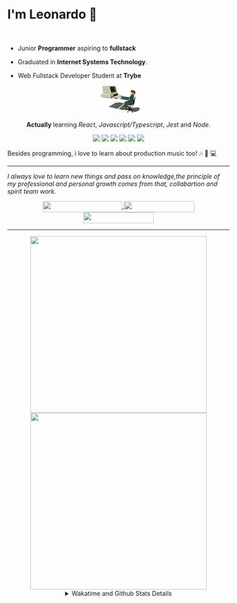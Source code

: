 # I'm Leonardo 🌈
<p align="center">
<img src="https://upload.wikimedia.org/wikipedia/en/thumb/0/05/Flag_of_Brazil.svg/1200px-Flag_of_Brazil.svg.png" width=20 height=15 / >
<img src="https://upload.wikimedia.org/wikipedia/commons/2/2b/Bandeira_do_estado_de_S%C3%A3o_Paulo.svg" width=20 height=15 / >
</p>

- Junior <b>Programmer</b> aspiring to <b>fullstack</b>

- Graduated in <b>Internet Systems Technology</b>.

- Web Fullstack Developer Student at <b>Trybe</b>

<div align="center">

<img src="./img/computer.gif" width="100px">

**Actually** learning _React_, _Javascript/Typescript_, _Jest_ and  _Node_. 

</div>
       
<p align="center">
<img src="https://badges.aleen42.com/src/react.svg">
<img src="https://badges.aleen42.com/src/redux.svg"> 
<img src="https://badges.aleen42.com/src/javascript.svg">
<img src="https://badges.aleen42.com/src/typescript.svg">
<img src="https://badges.aleen42.com/src/jest_1.svg">
<img src="https://badges.aleen42.com/src/node.svg">
<br>
</p>

Besides programming, i love to learn about production music too! :notes: :musical_keyboard: :computer:

* * *

<i>I always love to learn new things and pass on knowledge,the principle of my professional and personal growth comes from that, collabartion and spirit team work.</i><br>

<div align="center">
       
<a href="https://www.linkedin.com/in/lcds90/">
  <img align="center" src="https://img.shields.io/static/v1?logo=linkedin&label=linkedin&message=lcds90&color=blue&style=for-the-badge" height=25 width=180/>
</a>
<a href="http://lcds.me">
  <img align="center" src="https://img.shields.io/static/v1?&label=Portflio&message=site&color=green&style=for-the-badge" height=25 width=160/>
</a>
<a href="mailto:lcds90@gmail.com">
  <img align="center" src="https://img.shields.io/static/v1?&logo=gmail&label=Send&message=Email&color=red&style=for-the-badge" height=25 width=160/>
</a>
       
</div>

* * *

<div align="center">
<a href="https://github.com/lcds90/">
  <img align="center" src="https://github-readme-stats.vercel.app/api/top-langs/?username=lcds90&langs_count=10&theme=gruvbox&layout=compact&include_all_commits=true" height="400px" width="400px"/>
</a>
<a href="https://wakatime.com/@lcds90">
  <img align="center" src="https://github-readme-stats.vercel.app/api/wakatime?username=lcds90&theme=gruvbox&layout=compact" height="400px" width="400px"/>
</a>
       
<details>
       <summary>Wakatime and Github Stats Details</summary>
       <div align="justify">
              
<!--START_SECTION:waka-->
![Profile Views](http://img.shields.io/badge/Profile%20Views-3-blue)

**🐱 My GitHub Data** 

> 🏆 719 Contributions in the Year 2021
 > 
> 📦 535.2 kB Used in GitHub's Storage 
 > 
> 💼 Opted to Hire
 > 
> 📜 54 Public Repositories 
 > 
> 🔑 38 Private Repositories  
 > 
**I'm a Night 🦉** 

```text
🌞 Morning    80 commits     ████░░░░░░░░░░░░░░░░░░░░░   16.91% 
🌆 Daytime    145 commits    ███████░░░░░░░░░░░░░░░░░░   30.66% 
🌃 Evening    126 commits    ██████░░░░░░░░░░░░░░░░░░░   26.64% 
🌙 Night      122 commits    ██████░░░░░░░░░░░░░░░░░░░   25.79%

```
📅 **I'm Most Productive on Saturday** 

```text
Monday       91 commits     ████░░░░░░░░░░░░░░░░░░░░░   19.24% 
Tuesday      62 commits     ███░░░░░░░░░░░░░░░░░░░░░░   13.11% 
Wednesday    31 commits     █░░░░░░░░░░░░░░░░░░░░░░░░   6.55% 
Thursday     32 commits     █░░░░░░░░░░░░░░░░░░░░░░░░   6.77% 
Friday       55 commits     ███░░░░░░░░░░░░░░░░░░░░░░   11.63% 
Saturday     110 commits    █████░░░░░░░░░░░░░░░░░░░░   23.26% 
Sunday       92 commits     ████░░░░░░░░░░░░░░░░░░░░░   19.45%

```


📊 **This Week I Spent My Time On** 

```text
⌚︎ Time Zone: America/Sao_Paulo

💬 Programming Languages: 
JSX                      12 hrs 47 mins      ███████████████░░░░░░░░░░   60.62% 
JavaScript               4 hrs 41 mins       █████░░░░░░░░░░░░░░░░░░░░   22.22% 
Vue.js                   1 hr 8 mins         █░░░░░░░░░░░░░░░░░░░░░░░░   5.45% 
CSS                      50 mins             █░░░░░░░░░░░░░░░░░░░░░░░░   3.97% 
JSON                     44 mins             █░░░░░░░░░░░░░░░░░░░░░░░░   3.54%

🔥 Editors: 
VS Code                  21 hrs 6 mins       █████████████████████████   100.0%

🐱‍💻 Projects: 
sd-013-a-project-recipes-9 hrs 35 mins       ███████████░░░░░░░░░░░░░░   45.49% 
github-offensive         6 hrs 31 mins       ███████░░░░░░░░░░░░░░░░░░   30.92% 
sd-013-a-project-tryunfo-3 hrs 22 mins       ████░░░░░░░░░░░░░░░░░░░░░   15.96% 
sd-013-a-project-starwars1 hr 1 min          █░░░░░░░░░░░░░░░░░░░░░░░░   4.83% 
denisinha-store          16 mins             ░░░░░░░░░░░░░░░░░░░░░░░░░   1.27%

💻 Operating System: 
Linux                    21 hrs 6 mins       █████████████████████████   100.0%

```

**I Mostly Code in JavaScript** 

```text
JavaScript               33 repos            ██████████░░░░░░░░░░░░░░░   39.76% 
HTML                     14 repos            ████░░░░░░░░░░░░░░░░░░░░░   16.87% 
TypeScript               14 repos            ████░░░░░░░░░░░░░░░░░░░░░   16.87% 
CSS                      6 repos             █░░░░░░░░░░░░░░░░░░░░░░░░   7.23% 
PHP                      5 repos             █░░░░░░░░░░░░░░░░░░░░░░░░   6.02%

```


**Timeline**

![Chart not found](https://raw.githubusercontent.com/lcds90/lcds90/main/charts/bar_graph.png) 


 Last Updated on 04/10/2021
<!--END_SECTION:waka-->
              
              
   </div>
</details>
       
       
</div>
